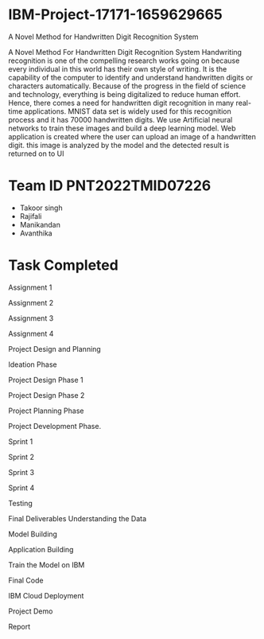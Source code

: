 # IBM-Project-17171-1659629665
A Novel Method for Handwritten Digit Recognition System

A Novel Method For Handwritten Digit Recognition System
Handwriting recognition is one of the compelling research works going on because every individual in this world has their own style of writing. It is the capability of the computer to identify and understand handwritten digits or characters automatically. Because of the progress in the field of science and technology, everything is being digitalized to reduce human effort. Hence, there comes a need for handwritten digit recognition in many real-time applications. MNIST data set is widely used for this recognition process and it has 70000 handwritten digits. We use Artificial neural networks to train these images and build a deep learning model. Web application is created where the user can upload an image of a handwritten digit. this image is analyzed by the model and the detected result is returned on to UI
# Team ID PNT2022TMID07226
* Takoor singh 
* Rajifali
* Manikandan 
* Avanthika

# Task Completed
Assignment 1

Assignment 2

Assignment 3

Assignment 4

Project Design and Planning

Ideation Phase

Project Design Phase 1

Project Design Phase 2

Project Planning Phase

Project Development Phase.

Sprint 1

Sprint 2

Sprint 3

Sprint 4

Testing

Final Deliverables
Understanding the Data

Model Building

Application Building

Train the Model on IBM

Final Code

IBM Cloud Deployment

Project Demo

Report



